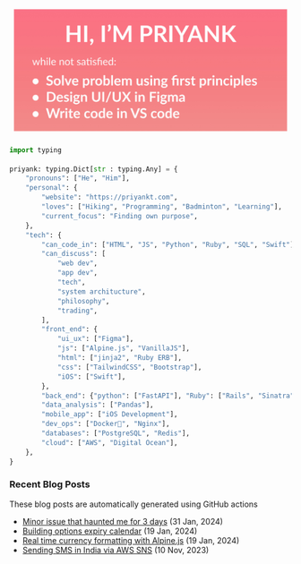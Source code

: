 <img src="https://github.com/priyankt/priyankt/blob/main/profile-header.jpg" alt="Priyank GitHub profile README header image">

```python
import typing

priyank: typing.Dict[str : typing.Any] = {
    "pronouns": ["He", "Him"],
    "personal": {
        "website": "https://priyankt.com",
        "loves": ["Hiking", "Programming", "Badminton", "Learning"],
        "current_focus": "Finding own purpose",
    },
    "tech": {
        "can_code_in": ["HTML", "JS", "Python", "Ruby", "SQL", "Swift"],
        "can_discuss": [
            "web dev",
            "app dev",
            "tech",
            "system architucture",
            "philosophy",
            "trading",
        ],
        "front_end": {
            "ui_ux": ["Figma"],
            "js": ["Alpine.js", "VanillaJS"],
            "html": ["jinja2", "Ruby ERB"],
            "css": ["TailwindCSS", "Bootstrap"],
            "iOS": ["Swift"],
        },
        "back_end": {"python": ["FastAPI"], "Ruby": ["Rails", "Sinatra"]},
        "data_analysis": ["Pandas"],
        "mobile_app": ["iOS Development"],
        "dev_ops": ["Docker🐳", "Nginx"],
        "databases": ["PostgreSQL", "Redis"],
        "cloud": ["AWS", "Digital Ocean"],
    },
}
```
### Recent Blog Posts
These blog posts are automatically generated using GitHub actions

<!-- BLOG_START -->
- [Minor issue that haunted me for 3 days](https://priyankt.github.io/posts/fastapi-query-param-caching-issue/) (31 Jan, 2024)
- [Building options expiry calendar](https://priyankt.github.io/posts/building-expiry-calendar/) (19 Jan, 2024)
- [Real time currency formatting with Alpine.js](https://priyankt.github.io/posts/real-time-currency-formatting-alpine-js/) (19 Jan, 2024)
- [Sending SMS in India via AWS SNS](https://priyankt.github.io/posts/sending-sms-aws-sns/) (10 Nov, 2023)
<!-- BLOG_END -->
